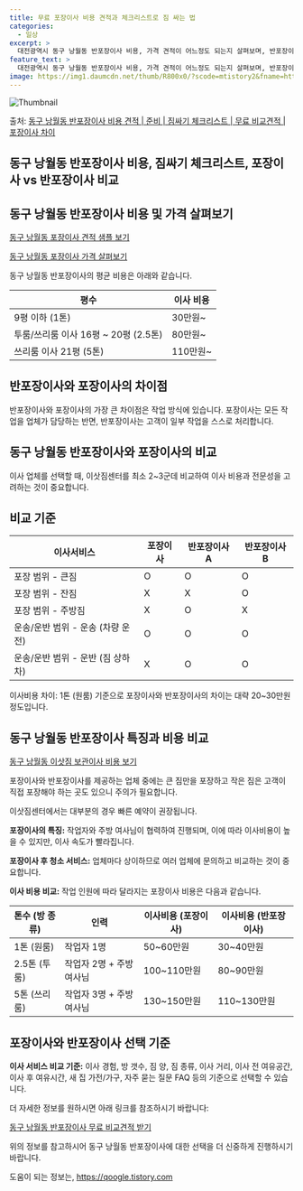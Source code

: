 ```yaml
---
title: 무료 포장이사 비용 견적과 체크리스트로 짐 싸는 법
categories:
  - 일상
excerpt: >
  대전광역시 동구 낭월동 반포장이사 비용, 가격 견적이 어느정도 되는지 살펴보며, 반포장이사를 준비함에 있어 짐싸기 준비 체크리스트가 무엇인지 보겠습니다. 마지막으로 포장이사와 차이점을 통해 무료 비교견적으로 어떤 것이 더 합리적인 선택인지 공유 드립니다.동구 낭월동 포장이사 견적 샘플 보기 👈 클릭동구 낭월동 포장이사 가격 살펴보기 👈 클릭동구 낭월동 반포장이사 평균 이사 비용평수동구 낭월동 평균 이사 비용원룸 이사9평 이하 (1톤)30만원~투룸/쓰리룸 이사16평 ~ 20평 (2.5톤)80만원~쓰리룸 이사21평 (5톤) ~110만원~우리집 무료 이사견적 받기 👈 클릭포장과 반포장 이사의 가장 큰 차이점이사를 하는 방식에 따라, 포장이사는 모든 작업을 업체가 담당하는 반면, 반포장이사는 일부 작업을 ..
feature_text: >
  대전광역시 동구 낭월동 반포장이사 비용, 가격 견적이 어느정도 되는지 살펴보며, 반포장이사를 준비함에 있어 짐싸기 준비 체크리스트가 무엇인지 보겠습니다. 마지막으로 포장이사와 차이점을 통해 무료 비교견적으로 어떤 것이 더 합리적인 선택인지 공유 드립니다.동구 낭월동 포장이사 견적 샘플 보기 👈 클릭동구 낭월동 포장이사 가격 살펴보기 👈 클릭동구 낭월동 반포장이사 평균 이사 비용평수동구 낭월동 평균 이사 비용원룸 이사9평 이하 (1톤)30만원~투룸/쓰리룸 이사16평 ~ 20평 (2.5톤)80만원~쓰리룸 이사21평 (5톤) ~110만원~우리집 무료 이사견적 받기 👈 클릭포장과 반포장 이사의 가장 큰 차이점이사를 하는 방식에 따라, 포장이사는 모든 작업을 업체가 담당하는 반면, 반포장이사는 일부 작업을 ..
image: https://img1.daumcdn.net/thumb/R800x0/?scode=mtistory2&fname=https%3A%2F%2Fblog.kakaocdn.net%2Fdn%2Fcfyl2q%2FbtsHbRVlvF2%2FbzTnZWD1YMVeSQIk53DvIk%2Fimg.webp
---
```


![Thumbnail](https://img1.daumcdn.net/thumb/R800x0/?scode=mtistory2&fname=https%3A%2F%2Fblog.kakaocdn.net%2Fdn%2Fcfyl2q%2FbtsHbRVlvF2%2FbzTnZWD1YMVeSQIk53DvIk%2Fimg.webp)

<p>출처: <a href="https://qoogle.tistory.com/9651" rel="dofollow">동구 낭월동 반포장이사 비용 견적 | 준비 | 짐싸기 체크리스트 | 무료 비교견적 | 포장이사 차이</a> </p>

## 동구 낭월동 반포장이사 비용, 짐싸기 체크리스트, 포장이사 vs 반포장이사 비교



## 동구 낭월동 반포장이사 비용 및 가격 살펴보기

[동구 낭월동 포장이사 견적 샘플 보기](URL)

[동구 낭월동 포장이사 가격 살펴보기](URL)

동구 낭월동 반포장이사의 평균 비용은 아래와 같습니다.

평수 | 이사 비용  
---|---  
9평 이하 (1톤) | 30만원~  
투룸/쓰리룸 이사 16평 ~ 20평 (2.5톤) | 80만원~  
쓰리룸 이사 21평 (5톤) | 110만원~  
  


## 반포장이사와 포장이사의 차이점

반포장이사와 포장이사의 가장 큰 차이점은 작업 방식에 있습니다. 포장이사는 모든 작업을 업체가 담당하는 반면, 반포장이사는 고객이 일부
작업을 스스로 처리합니다.



## 동구 낭월동 반포장이사와 포장이사의 비교

이사 업체를 선택할 때, 이삿짐센터를 최소 2~3군데 비교하여 이사 비용과 전문성을 고려하는 것이 중요합니다.

## 비교 기준

이사서비스 | 포장이사 | 반포장이사 A | 반포장이사 B  
---|---|---|---  
포장 범위 - 큰짐 | O | O | O  
포장 범위 - 잔짐 | X | X | O  
포장 범위 - 주방짐 | X | O | X  
운송/운반 범위 - 운송 (차량 운전) | O | O | O  
운송/운반 범위 - 운반 (짐 상하차) | X | O | O  
  
이사비용 차이: 1톤 (원룸) 기준으로 포장이사와 반포장이사의 차이는 대략 20~30만원 정도입니다.



## 동구 낭월동 반포장이사 특징과 비용 비교

[동구 낭월동 이삿짐 보관이사 비용 보기](URL)

포장이사와 반포장이사를 제공하는 업체 중에는 큰 짐만을 포장하고 작은 짐은 고객이 직접 포장해야 하는 곳도 있으니 주의가 필요합니다.

이삿짐센터에서는 대부분의 경우 빠른 예약이 권장됩니다.

**포장이사의 특징:** 작업자와 주방 여사님이 협력하여 진행되며, 이에 따라 이사비용이 높을 수 있지만, 이사 속도가 빨라집니다.

**포장이사 후 청소 서비스:** 업체마다 상이하므로 여러 업체에 문의하고 비교하는 것이 중요합니다.

**이사 비용 비교:** 작업 인원에 따라 달라지는 포장이사 비용은 다음과 같습니다.

톤수 (방 종류) | 인력 | 이사비용 (포장이사) | 이사비용 (반포장이사)  
---|---|---|---  
1톤 (원룸) | 작업자 1명 | 50~60만원 | 30~40만원  
2.5톤 (투룸) | 작업자 2명 + 주방 여사님 | 100~110만원 | 80~90만원  
5톤 (쓰리룸) | 작업자 3명 + 주방 여사님 | 130~150만원 | 110~130만원  
  


## 포장이사와 반포장이사 선택 기준

**이사 서비스 비교 기준:** 이사 경험, 방 갯수, 짐 양, 짐 종류, 이사 거리, 이사 전 여유공간, 이사 후 여유시간, 새 집
가전/가구, 자주 묻는 질문 FAQ 등의 기준으로 선택할 수 있습니다.

더 자세한 정보를 원하시면 아래 링크를 참조하시기 바랍니다:

[동구 낭월동 반포장이사 무료 비교견적 받기](URL)

위의 정보를 참고하시어 동구 낭월동 반포장이사에 대한 선택을 더 신중하게 진행하시기 바랍니다.



 

도움이 되는 정보는, <a href="https://qoogle.tistory.com" rel="dofollow">https://qoogle.tistory.com</a>


